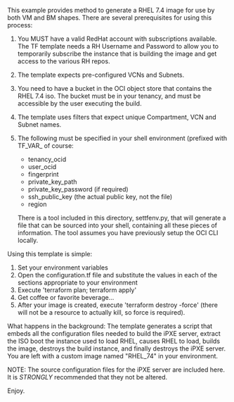 This example provides method to generate a RHEL 7.4 image for use by both VM and BM shapes.
There are several prerequisites for using this process:

1. You MUST have a valid RedHat account with subscriptions available.  The TF template needs a 
   RH Username and Password to allow you to temporarily subscribe the instance that is building the image 
   and get access to the various RH repos.
2. The template expects pre-configured VCNs and Subnets.  
3. You need to have a bucket in the OCI object store that contains the RHEL 7.4 iso.  The bucket must be in 
   your tenancy, and must be accessible by the user executing the build.
4. The template uses filters that expect unique Compartment, VCN and Subnet names.
5. The following must be specified in your shell environment (prefixed with TF_VAR_ of course:
    - tenancy_ocid
    - user_ocid
    - fingerprint
    - private_key_path
    - private_key_password (if required)
    - ssh_public_key (the actual public key, not the file)
    - region
    
    There is a tool included in this directory, settfenv.py, that will generate a file that can be sourced into
    your shell, containing all these pieces of information.  The tool assumes you have previously setup
    the OCI CLI locally.

Using this template is simple:

1. Set your environment variables
2. Open the configuration.tf file and substitute the values in each of the sections appropriate to your environment
3. Execute 'terraform plan; terraform apply'
4. Get coffee or favorite beverage...
5. After your image is created, execute 'terraform destroy -force' (there will not be a resource to actually kill,
   so force is required).

What happens in the background:
The template generates a script that embeds all the configuration files needed to build the iPXE server, extract the ISO
boot the instance used to load RHEL, causes RHEL to load, builds the image, destroys the build instance, and finally destroys the iPXE server.  You are left with a custom image named "RHEL_74" in your environment.

NOTE: The source configuration files for the iPXE server are included here.  It is *STRONGLY* recommended that they not be 
      altered.

Enjoy.
